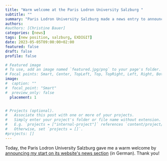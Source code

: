 ```yaml
---
title: "Warm welcome at the Paris Lodron University Salzburg "
subtitle: ""
summary: "Paris Lodron University Salzburg made a news entry to announce my start."
authors: 
#authors: [Christine Bauer]
categories: [news]
tags: [new position, salzburg, EXDIGIT]
date: 2023-05-05T09:00:00+02:00
featured: false
draft: false
profile: false

# Featured image
# To use, add an image named `featured.jpg/png` to your page's folder.
# Focal points: Smart, Center, TopLeft, Top, TopRight, Left, Right, BottomLeft, Bottom, BottomRight.
image:
#  caption: ""
#  focal_point: "Smart"
#  preview_only: false
  placement: 1


# Projects (optional).
#   Associate this post with one or more of your projects.
#   Simply enter your project's folder or file name without extension.
#   E.g. `projects = ["internal-project"]` references `content/project/deep-learning/index.md`.
#   Otherwise, set `projects = []`.
#projects: []
---
```


Today, the Paris Lodron University Salzburg gave me a warm welcome by [announcing my start on its website's news section](https://www.plus.ac.at/news/erste-brueckenprofessur-im-projekt-exdigit-an-der-das-fakultaet/?pgrp=218&is_paged=1) (in German). Thank you!